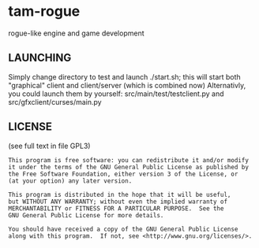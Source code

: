 tam-rogue
=========

rogue-like engine and game development

LAUNCHING
---------
Simply change directory to test and launch ./start.sh; this will start both
"graphical" client and client/server (which is combined now)
Alternativly, you could launch them by yourself: src/main/test/testclient.py
and src/gfxclient/curses/main.py

LICENSE
-------
(see full text in file GPL3)

    This program is free software: you can redistribute it and/or modify                                                                                     
    it under the terms of the GNU General Public License as published by                                                                                     
    the Free Software Foundation, either version 3 of the License, or
    (at your option) any later version.

    This program is distributed in the hope that it will be useful,
    but WITHOUT ANY WARRANTY; without even the implied warranty of
    MERCHANTABILITY or FITNESS FOR A PARTICULAR PURPOSE.  See the
    GNU General Public License for more details.

    You should have received a copy of the GNU General Public License
    along with this program.  If not, see <http://www.gnu.org/licenses/>.
